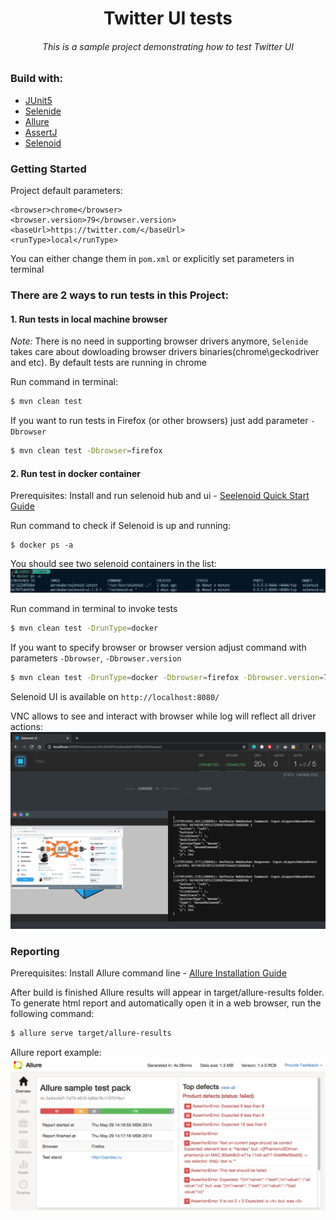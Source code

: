 <h1 align="center"> Twitter UI tests </h1>

<h6 align="center"> This is a sample project demonstrating how to test Twitter UI </h6>

### Build with:
- [JUnit5](https://junit.org/junit5/)
- [Selenide](https://selenide.org/)
- [Allure](http://allure.qatools.ru/)
- [AssertJ](https://joel-costigliola.github.io/assertj/)
- [Selenoid](https://aerokube.com/selenoid/)


### Getting Started
Project default parameters:
```
<browser>chrome</browser>
<browser.version>79</browser.version>
<baseUrl>https://twitter.com/</baseUrl>
<runType>local</runType>
```
You can either change them in `pom.xml` or explicitly set parameters in terminal  

### There are 2 ways to run tests in this Project:

#### 1. Run tests in local machine browser

*Note:* There is no need in supporting browser drivers anymore, `Selenide` takes care about dowloading browser drivers binaries(chrome\geckodriver and etc).
By default tests are running in chrome
  
Run command in terminal:
```sh
$ mvn clean test
```

If you want to run tests in Firefox (or other browsers) just add parameter `-Dbrowser`

```sh
$ mvn clean test -Dbrowser=firefox
```

#### 2. Run test in docker container
Prerequisites:
Install and run selenoid hub and ui - 
[Seelenoid Quick Start Guide][selenoid_quick_start_guide]


Run command to check if Selenoid is up and running:
```
$ docker ps -a
```
You should see two selenoid containers in the list:
![Seelenoid started][selenoid_start]


Run command in terminal to invoke tests
```sh
$ mvn clean test -DrunType=docker
```
If you want to specify browser or browser version adjust command with parameters `-Dbrowser`, `-Dbrowser.version`
```sh
$ mvn clean test -DrunType=docker -Dbrowser=firefox -Dbrowser.version=72 
```

Selenoid UI is available on `http://localhost:8080/`

VNC allows to see and interact with browser while log will reflect all driver actions:
![selenoid-ui][selenoid-ui]

### Reporting

Prerequisites:
Install Allure command line - [Allure Installation Guide][install-allure]

After build is finished Allure results will appear in target/allure-results folder. 
To generate html report and automatically open it in a web browser, run the following command:
```sh
$ allure serve target/allure-results
```

Allure report example:
![allure-report][allure-report]


<!-- MARKDOWN LINKS & IMAGES -->
[selenoid_quick_start_guide]: https://github.com/aerokube/selenoid/blob/master/docs/quick-start-guide.adoc#quick-start-guide
[selenoid_start]: images/selenoid_started.png
[install-allure]: https://docs.qameta.io/allure/#_installing_a_commandline
[allure-report]: images/allure_report.png
[selenoid-ui]: images/selenoid_ui.png